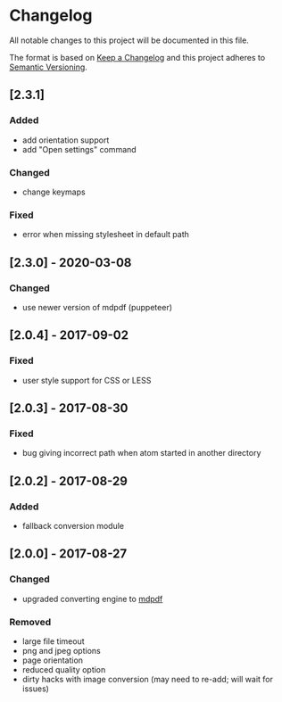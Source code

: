 # Changelog
All notable changes to this project will be documented in this file.

The format is based on [Keep a Changelog](http://keepachangelog.com/en/1.0.0/)
and this project adheres to [Semantic Versioning](http://semver.org/spec/v2.0.0.html).

## [2.3.1]
### Added
- add orientation support
- add "Open settings" command

### Changed
- change keymaps

### Fixed
- error when missing stylesheet in default path

## [2.3.0] - 2020-03-08
### Changed
- use newer version of mdpdf (puppeteer)

## [2.0.4] - 2017-09-02
### Fixed
- user style support for CSS or LESS

## [2.0.3] - 2017-08-30
### Fixed
- bug giving incorrect path when atom started in another directory

## [2.0.2] - 2017-08-29
### Added
- fallback conversion module

## [2.0.0] - 2017-08-27
### Changed
- upgraded converting engine to [mdpdf](https://github.com/bluehatbrit/mdpdf)

### Removed
- large file timeout
- png and jpeg options
- page orientation
- reduced quality option
- dirty hacks with image conversion (may need to re-add; will wait for issues)
